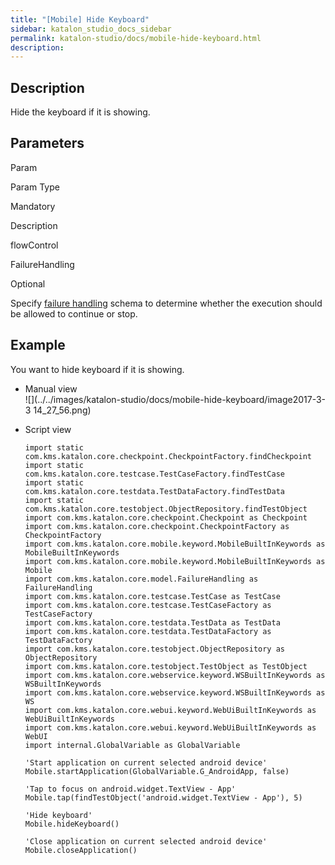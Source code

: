 ```yaml
---
title: "[Mobile] Hide Keyboard" 
sidebar: katalon_studio_docs_sidebar
permalink: katalon-studio/docs/mobile-hide-keyboard.html 
description: 
---
```

Description  
-------------

Hide the keyboard if it is showing.

Parameters  
------------

Param

Param Type

Mandatory

Description

flowControl

FailureHandling

Optional

Specify [failure handling](https://docs.katalon.com/x/qAAM) schema to determine whether the execution should be allowed to continue or stop.

Example 
--------

You want to hide keyboard if it is showing.

*   Manual view    
    ![](../../images/katalon-studio/docs/mobile-hide-keyboard/image2017-3-3 14_27_56.png)
*   Script view 
    
    ```
    import static com.kms.katalon.core.checkpoint.CheckpointFactory.findCheckpoint
    import static com.kms.katalon.core.testcase.TestCaseFactory.findTestCase
    import static com.kms.katalon.core.testdata.TestDataFactory.findTestData
    import static com.kms.katalon.core.testobject.ObjectRepository.findTestObject
    import com.kms.katalon.core.checkpoint.Checkpoint as Checkpoint
    import com.kms.katalon.core.checkpoint.CheckpointFactory as CheckpointFactory
    import com.kms.katalon.core.mobile.keyword.MobileBuiltInKeywords as MobileBuiltInKeywords
    import com.kms.katalon.core.mobile.keyword.MobileBuiltInKeywords as Mobile
    import com.kms.katalon.core.model.FailureHandling as FailureHandling
    import com.kms.katalon.core.testcase.TestCase as TestCase
    import com.kms.katalon.core.testcase.TestCaseFactory as TestCaseFactory
    import com.kms.katalon.core.testdata.TestData as TestData
    import com.kms.katalon.core.testdata.TestDataFactory as TestDataFactory
    import com.kms.katalon.core.testobject.ObjectRepository as ObjectRepository
    import com.kms.katalon.core.testobject.TestObject as TestObject
    import com.kms.katalon.core.webservice.keyword.WSBuiltInKeywords as WSBuiltInKeywords
    import com.kms.katalon.core.webservice.keyword.WSBuiltInKeywords as WS
    import com.kms.katalon.core.webui.keyword.WebUiBuiltInKeywords as WebUiBuiltInKeywords
    import com.kms.katalon.core.webui.keyword.WebUiBuiltInKeywords as WebUI
    import internal.GlobalVariable as GlobalVariable
    
    'Start application on current selected android device'
    Mobile.startApplication(GlobalVariable.G_AndroidApp, false)
    
    'Tap to focus on android.widget.TextView - App'
    Mobile.tap(findTestObject('android.widget.TextView - App'), 5)
    
    'Hide keyboard'
    Mobile.hideKeyboard()
    
    'Close application on current selected android device'
    Mobile.closeApplication()
    
    
    ```